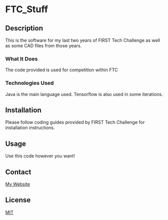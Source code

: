 # FTC_Stuff

## Description
This is the software for my last two years of FIRST Tech Challenge as well as some CAD files from those years.

### What It Does
The code provided is used for competition within FTC

### Technologies Used
Java is the main language used. Tensorflow is also used in some iterations.

## Installation
Please follow coding guides provided by FIRST Tech Challenge for installation instructions.

## Usage
Use this code however you want!

## Contact
[My Website](https://thesixtium.github.io/)

## License
[MIT](https://choosealicense.com/licenses/mit/)
